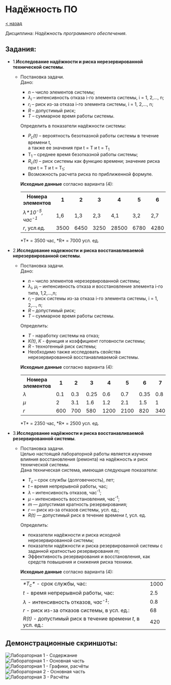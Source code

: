 # Надёжность ПО
[&lt; назад](../)  
<!--- *Прочтите это на другом языке:* *[~~English~~](README.en.md)*, **[Русский](README.md)**.  -->
Дисциплина: *Надёжность программного обеспечения*.

## Задания:
* 1.**Исследование надёжности и риска нерезервированной технической системы**.
  * Постановка задачи.  
    Дано:  
    * *n* – число элементов системы;  
    * *λ<sub>i</sub>* – интенсивность отказа i-го элемента системы, i = 1, 2,..., n;  
    * *r<sub>i</sub>* – риск из-за отказа i-го элемента системы, i = 1, 2,..., n;  
    * *R* – допустимый риск;  
    * *Т* – суммарное время работы системы.

    Определить в показатели надёжности системы:  
    * *P<sub>c</sub>(t)* – вероятность безотказной работы системы в течение времени t,  
    а также ее значения при t = T и t = T<sub>1</sub>  
    * T<sub>1</sub> – среднее время безотказной работы системы;  
    * *R<sub>c</sub>(t)* – риск системы как функцию времени; значение риска при t = T и t = T<sub>1</sub>;  
    * Возможность расчета риска по приближенной формуле.

    **Исходные данные** согласно варианта (4):  
    <table>
		<tr>
			<th>Номера элементов</th>
			<th>1</th>
			<th>2</th>
			<th>3</th>
			<th>4</th>
			<th>5</th>
			<th>6</th>
			<th>7</th>
			<th>8</th>
		</tr>
		<tr>
			<td><i>λ*10<sup>-5</sup>, час<sup>-1</sup></i></td>
			<td>1,6</td>
			<td>1,3</td>
			<td>2,3</td>
			<td>4,1</td>
			<td>3,2</td>
			<td>2,7</td>
			<td>0,4</td>
			<td>0,8</td>
		</tr>
		<tr>
			<td><i>r</i>, усл.ед.</td>
			<td>3500</td>
			<td>6450</td>
			<td>3250</td>
			<td>28500</td>
			<td>6780</td>
			<td>4280</td>
			<td>2680</td>
			<td>1800</td>
		</tr>
    </table>
    *T* = 3500 час, *R* = 7000 усл. ед.

* 2.**Исследование надежности и риска восстанавливаемой нерезервированной системы**.
  * Постановка задачи.  
    Дано:  
    * *n* – число элементов нерезервированной системы;  
    * *λ<sub>i</sub>*, *µ<sub>i</sub>* – интенсивность отказа и восстановление элемента i-го типа, 1,2,...,n;  
    * *r<sub>i</sub>* – риск системы из-за отказа i-го элемента системы, i = 1, 2,..., n;  
    * *R* – допустимый риск;  
    * *Т* – суммарное время работы системы.

    Определить:  
    * *Т* - наработку системы на отказ;
    * *К(t)*, *К* - функция и коэффициент готовности системы;
    * *R* - техногенный риск системы;
    * Необходимо также исследовать свойства нерезервированной восстанавливаемой системы.

    **Исходные данные** согласно варианта (4):  
    <table>
		<tr>
			<th>Номера элементов</th>
			<th>1</th>
			<th>2</th>
			<th>3</th>
			<th>4</th>
			<th>5</th>
			<th>6</th>
			<th>7</th>
			<th>8</th>
		</tr>
		<tr>
			<td><i>λ</i></td>
			<td>0.1</td>
			<td>0.3</td>
			<td>0.25</td>
			<td>0.6</td>
			<td>0.7</td>
			<td>0.35</td>
			<td>0.8</td>
			<td>0.15</td>
		</tr>
		<tr>
			<td><i>µ</i></td>
			<td>2</td>
			<td>3.1</td>
			<td>1.6</td>
			<td>1.2</td>
			<td>2.1</td>
			<td>1.5</td>
			<td>1</td>
			<td>1</td>
		</tr>
		<tr>
			<td><i>r</i></td>
			<td>600</td>
			<td>700</td>
			<td>580</td>
			<td>1200</td>
			<td>2100</td>
			<td>820</td>
			<td>340</td>
			<td>160</td>
		</tr>
    </table>
    *T* = 2350 час, *R* = 2500 усл. ед.

* 3.**Исследование надёжности и риска восстанавливаемой резервированной системы**.
  * Постановка задачи.  
    Целью настоящей лабораторной работы является изучение влияния восстановления (ремонта) на надёжность и риск технической системы.  
    Дана техническая система, имеющая следующие показатели:  
    * *T<sub>с</sub>* – срок службы (долговечность), лет;  
    * *t* – время непрерывной работы, час;  
    * *λ* – интенсивность  отказов, час<sup>-1</sup>;  
    * *μ* – интенсивность  восстановления, час<sup>-1</sup>;  
    * *m* — допустимая кратность резервирования;  
    * *r* — риск из-за отказов системы, усл. ед.;  
    * *R(t)* — допустимый риск в течение времени *t*, усл. ед.

    Определить:  
    * показатели надёжности и риска исходной нерезервированной системы;  
    * показатели надёжности и риска резервированной системы с заданной кратностью резервирования *m*;  
    * Эффективность резервирования и восстановления, как средств повышения и снижения риска техники.

    **Исходные данные** согласно варианта (4):  
    <table>
		<tr>
			<td><i>*T<sub>с</sub>*</i> - срок службы, час:</td>
			<td>1000</td>
		</tr>
		<tr>
			<td><i>t</i> - время непрерывной работы, час:</td>
			<td>2.5</td>
		</tr>
		<tr>
			<td><i>λ</i> - интенсивность отказов, <i>час<sup>-1</sup></i>:</td>
			<td>0.8</td>
		</tr>
		<tr>
			<td><i>r</i> - риск из-за отказов системы, в усл. ед.:</td>
			<td>68</td>
		</tr>
		<tr>
			<td><i>R(t)</i> - допустимый риск в течение времени <i>t</i>, в усл. ед.:</td>
			<td>420</td>
		</tr>
    </table>

## Демонстрационные скриншоты:

![Лабораторная 1 - Содержание](screenshots/lab1-summary.png)  
![Лабораторная 1 - Основная часть](screenshots/lab1-main.png)  
![Лабораторная 1 - Графики, расчёты](screenshots/lab1-charts.png)  
![Лабораторная 2 - Основная часть](screenshots/lab2-main.png)  
![Лабораторная 3 - Расчёты](screenshots/lab3-calculation.png)
